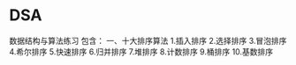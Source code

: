 # DSA
数据结构与算法练习
包含：
一、十大排序算法
	1.插入排序
	2.选择排序
	3.冒泡排序
	4.希尔排序
	5.快速排序
	6.归并排序
	7.堆排序
	8.计数排序
	9.桶排序
	10.基数排序
